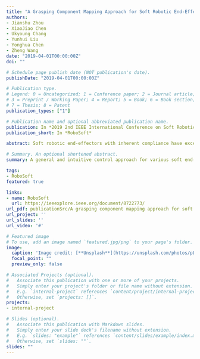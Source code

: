 ```yaml
---
title: "A Grasping Component Mapping Approach for Soft Robotic End-Effector Control"
authors:
- Jianshu Zhou
- XiaoJiao Chen
- Ukyoung Chang
- Yunhui Liu
- Yonghua Chen
- Zheng Wang
date: "2019-04-01T00:00:00Z"
doi: ""

# Schedule page publish date (NOT publication's date).
publishDate: "2019-04-01T00:00:00Z"

# Publication type.
# Legend: 0 = Uncategorized; 1 = Conference paper; 2 = Journal article;
# 3 = Preprint / Working Paper; 4 = Report; 5 = Book; 6 = Book section;
# 7 = Thesis; 8 = Patent
publication_types: ["1"]

# Publication name and optional abbreviated publication name.
publication: In *2019 2nd IEEE International Conference on Soft Robotics*
publication_short: In *RoboSoft*

abstract: Soft robotic end-effectors with inherent compliance have excellent grasping adaptability and ensure safe human-robot interaction. The inherent compliance also limits structural dexterity in soft robotic systems and makes mathematical modeling difficult, therefore resulting in control challenges for existing soft robotic hands. To tackle these problems, we propose a general and intuitive control approach for various soft end-effectors with different kinematic structures. A grasping component based mapping approach is presented. This approach maps the essential human hand grasping components to robotic hand grasping components, without requiring a specific kinematic model per end-effector. A LMC-based human hand motion capturing system and multi-channel pneumatic actuation platform are accompanied to realize the intuitive control. The proposed intuitive control strategy does not require the human operator to wear any equipment or modify their natural hand behavior to match different end-effector structures. We demonstrate the efficacy of our control strategy with two, three, and four-fingered soft end-effectors. All static performances are depicted by photos in the experimental section and dynamic processes are in our accompanying video. The proposed approach provides an efficient solution to control various soft robotic hands and enhances the performance dexterity of soft robotic end-effectors.

# Summary. An optional shortened abstract.
summary: A general and intuitive control approach for various soft end-effectors with different kinematic structures is proposed.

tags:
- RoboSoft
featured: true

links:
- name: RoboSoft
  url: https://ieeexplore.ieee.org/document/8722773/
url_pdf: publicationSrc/A grasping component mapping approach for soft robotic end-effector control.pdf
url_project: ''
url_slides: ''
url_video: '#'

# Featured image
# To use, add an image named `featured.jpg/png` to your page's folder. 
image:
  caption: 'Image credit: [**Unsplash**](https://unsplash.com/photos/pLCdAaMFLTE)'
  focal_point: ""
  preview_only: false

# Associated Projects (optional).
#   Associate this publication with one or more of your projects.
#   Simply enter your project's folder or file name without extension.
#   E.g. `internal-project` references `content/project/internal-project/index.md`.
#   Otherwise, set `projects: []`.
projects:
- internal-project

# Slides (optional).
#   Associate this publication with Markdown slides.
#   Simply enter your slide deck's filename without extension.
#   E.g. `slides: "example"` references `content/slides/example/index.md`.
#   Otherwise, set `slides: ""`.
slides: ""
---
```

<!-- 
{{% alert note %}}
Click the *Cite* button above to demo the feature to enable visitors to import publication metadata into their reference management software.
{{% /alert %}}

{{% alert note %}}
Click the *Slides* button above to demo Academic's Markdown slides feature.
{{% /alert %}}

Supplementary notes can be added here, including [code and math](https://sourcethemes.com/academic/docs/writing-markdown-latex/). -->

